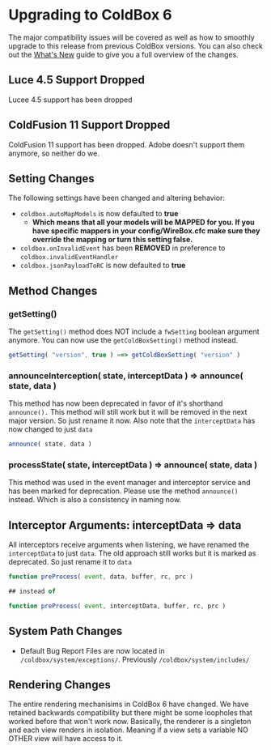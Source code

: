 # Upgrading to ColdBox 6

The major compatibility issues will be covered as well as how to smoothly upgrade to this release from previous ColdBox versions. You can also check out the [What's New](whats-new-with-6.0.0.md) guide to give you a full overview of the changes.

## Luce 4.5 Support Dropped

Lucee 4.5 support has been dropped

## ColdFusion 11 Support Dropped

ColdFusion 11 support has been dropped. Adobe doesn't support them anymore, so neither do we.

## Setting Changes

The following settings have been changed and altering behavior:

* `coldbox.autoMapModels` is now defaulted to **true**
  * **Which means that all your models will be MAPPED for you. If you have specific mappers in your config/WireBox.cfc make sure they override the mapping or turn this setting false.**
* `coldbox.onInvalidEvent` has been **REMOVED** in preference to `coldbox.invalidEventHandler`
* `coldbox.jsonPayloadToRC` is now defaulted to **true**

## **Method Changes**

### **getSetting\(\)**

The `getSetting()` method does NOT include a `fwSetting` boolean argument anymore.  You can now use the `getColdBoxSetting()` method instead.

```javascript
getSetting( "version", true ) ==> getColdBoxSetting( "version" )
```

### announceInterception\( state, interceptData \) =&gt; announce\( state, data \)

This method has now been deprecated in favor of it's shorthand `announce().`  This method will still work but it will be removed in the next major version. So just rename it now. Also note that the `interceptData` has now changed to just `data`

```javascript
announce( state, data )
```

### processState\( state, interceptData \) =&gt; announce\( state, data \)

This method was used in the event manager and interceptor service and has been marked for deprecation.  Please use the method `announce()` instead.  Which is also a consistency in naming now.

## **Interceptor Arguments: interceptData =&gt; data**

All interceptors receive arguments when listening, we have renamed the `interceptData` to just `data`.  The old approach still works but it is marked as deprecated.  So just rename it to `data`

```javascript
function preProcess( event, data, buffer, rc, prc )

## instead of 

function preProcess( event, interceptData, buffer, rc, prc )
```

## System Path Changes

* Default Bug Report Files are now located in `/coldbox/system/exceptions/`. Previously `/coldbox/system/includes/`

## Rendering Changes

The entire rendering mechanisims in ColdBox 6 have changed.  We have retained backwards compatibility but there might be some loopholes that worked before that won't work now.  Basically, the renderer is a singleton and each view renders in isolation. Meaning if a view sets a variable NO OTHER view will have access to it.

